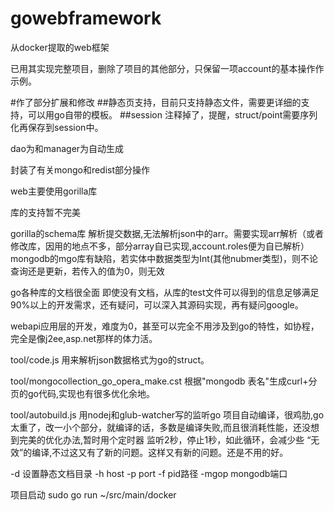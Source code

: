 # gowebframework

从docker提取的web框架

已用其实现完整项目，删除了项目的其他部分，只保留一项account的基本操作作示例。

#作了部分扩展和修改
 ##静态页支持，目前只支持静态文件，需要更详细的支持，可以用go自带的模板。
 ##session 注释掉了，提醒，struct/point需要序列化再保存到session中。
 
dao为和manager为自动生成

封装了有关mongo和redist部分操作

web主要使用gorilla库

库的支持暂不完美

gorilla的schema库 解析提交数据,无法解析json中的arr。需要实现arr解析（或者修改库，因用的地点不多，部分array自已实现,account.roles便为自已解析）
mongodb的mgo库有缺陷，若实体中数据类型为Int(其他nubmer类型)，则不论查询还是更新，若传入的值为0，则无效


go各种库的文档很全面
即使没有文档，从库的test文件可以得到的信息足够满足90%以上的开发需求，还有疑问，可以深入其源码实现，再有疑问google。

webapi应用层的开发，难度为0，甚至可以完全不用涉及到go的特性，如协程，完全是像j2ee,asp.net那样的体力活。

tool/code.js 用来解析json数据格式为go的struct。

tool/mongocollection_go_opera_make.cst 根据"mongodb 表名"生成curl+分页的go代码,实现也有很多优化余地。

tool/autobuild.js 用nodej和glub-watcher写的监听go 项目自动编译，很鸡肋,go太重了，改一小个部分，就编译的话，多数是编译失败,而且很消耗性能，还没想到完美的优化办法,暂时用个定时器 监听2秒，停止1秒，如此循环，会减少些 “无效”的编译,不过这又有了新的问题。这样又有新的问题。还是不用的好。

-d 设置静态文档目录
-h host
-p port
-f pid路径
-mgop mongodb端口

项目启动
sudo go run ~/src/main/docker
